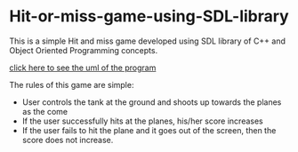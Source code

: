 # Hit-or-miss-game-using-SDL-library

This is a simple Hit and miss game developed using SDL library of C++ and Object Oriented Programming concepts.

[click here to see the uml of the program](uml.jpeg)

The rules of this game are simple:
- User controls the tank at the ground and shoots up towards the planes as the come
- If the user successfully hits at the planes, his/her score increases
- If the user fails to hit the plane and it goes out of the screen, then the score does not increase.



 
